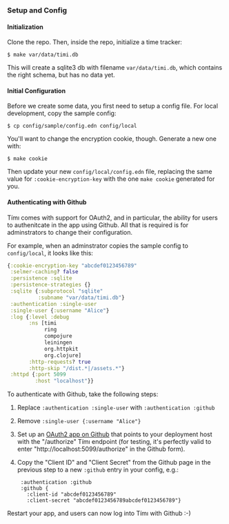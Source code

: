### Setup and Config

#### Initialization

Clone the repo. Then, inside the repo, initialize a time tracker:

```
$ make var/data/timi.db
```

This will create a sqlite3 db with filename `var/data/timi.db`, which contains
the right schema, but has no data yet.


#### Initial Configuration

Before we create some data, you first need to setup a config file. For local
development, copy the sample config:

```
$ cp config/sample/config.edn config/local
```

You'll want to change the encryption cookie, though. Generate a new one with:

```
$ make cookie
```

Then update your new `config/local/config.edn` file, replacing the same value
for `:cookie-encryption-key` with the one `make cookie` generated for you.


#### Authenticating with Github

Tímı comes with support for OAuth2, and in particular, the ability for users to
authenitcate in the app using Github. All that is required is for adminstrators
to change their configuration.

For example, when an adminstrator copies the sample config to `config/local`,
it looks like this:

```clj
{:cookie-encryption-key "abcdef0123456789"
 :selmer-caching? false
 :persistence :sqlite
 :persistence-strategies {}
 :sqlite {:subprotocol "sqlite"
          :subname "var/data/timi.db"}
 :authentication :single-user
 :single-user {:username "Alice"}
 :log {:level :debug
       :ns [timi
            ring
            compojure
            leiningen
            org.httpkit
            org.clojure]
       :http-requests? true
       :http-skip "/dist.*|/assets.*"}
 :httpd {:port 5099
         :host "localhost"}}
```

To authenticate with Github, take the following steps:

1. Replace `:authentication :single-user` with `:authentication :github`
2. Remove `:single-user {:username "Alice"}`
3. Set up an [OAuth2 app on Github](https://github.com/settings/applications)
   that points to your deployment host with the "/authorize" Tímı endpoint
   (for testing, it's perfectly valid to enter
   "http://localhost:5099/authorize" in the Github form).
4. Copy the "Client ID" and "Client Secret" from the Github page in the
   previous step to a new `:github` entry in your config, e.g.:

   ```
    :authentication :github
    :github {
      :client-id "abcdef0123456789"
      :client-secret "abcdef0123456789abcdef0123456789"}
   ```

Restart your app, and users can now log into Tímı with Github :-)
